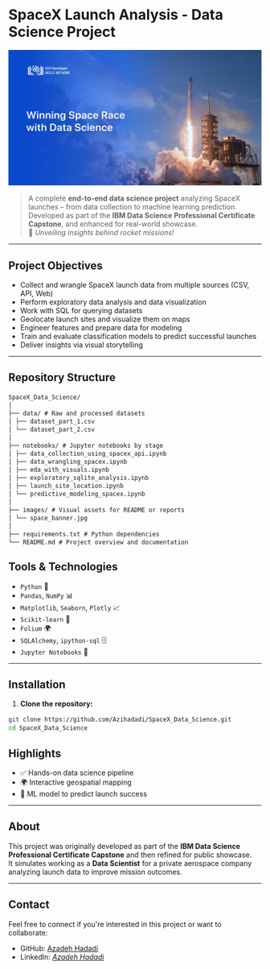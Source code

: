 # SpaceX Launch Analysis - Data Science Project

![Space Banner](./images/spacex_banner.jpg)

> A complete **end-to-end data science project** analyzing SpaceX launches – from data collection to machine learning prediction.  
> Developed as part of the **IBM Data Science Professional Certificate Capstone**, and enhanced for real-world showcase.  
> 🌌 _Unveiling insights behind rocket missions!_

---

## Project Objectives

- Collect and wrangle SpaceX launch data from multiple sources (CSV, API, Web)
- Perform exploratory data analysis and data visualization
- Work with SQL for querying datasets
- Geolocate launch sites and visualize them on maps
- Engineer features and prepare data for modeling
- Train and evaluate classification models to predict successful launches
- Deliver insights via visual storytelling

---

## Repository Structure
```
SpaceX_Data_Science/
│
├── data/ # Raw and processed datasets
│ ├── dataset_part_1.csv
│ └── dataset_part_2.csv
│
├── notebooks/ # Jupyter notebooks by stage
│ ├── data_collection_using_spacex_api.ipynb
│ ├── data_wrangling_spacex.ipynb
│ ├── eda_with_visuals.ipynb
│ ├── exploratory_sqlite_analysis.ipynb
│ ├── launch_site_location.ipynb
│ └── predictive_modeling_spacex.ipynb
│
├── images/ # Visual assets for README or reports
│ └── space_banner.jpg
│
├── requirements.txt # Python dependencies
└── README.md # Project overview and documentation
```

## Tools & Technologies

- `Python` 🐍
- `Pandas`, `NumPy` 📊
- `Matplotlib`, `Seaborn`, `Plotly` 📈
- `Scikit-learn` 🤖
- `Folium` 🌍
- `SQLAlchemy`, `ipython-sql` 🗄️
- `Jupyter Notebooks` 📓

---

## Installation

1. **Clone the repository:**

```bash
git clone https://github.com/Azihadadi/SpaceX_Data_Science.git
cd SpaceX_Data_Science
```

## Highlights

- ✅ Hands-on data science pipeline  
- 🌍 Interactive geospatial mapping  
- 🧠 ML model to predict launch success  

---

## About

This project was originally developed as part of the **IBM Data Science Professional Certificate Capstone** and then refined for public showcase.  
It simulates working as a **Data Scientist** for a private aerospace company analyzing launch data to improve mission outcomes.

---

## Contact

Feel free to connect if you're interested in this project or want to collaborate:

- GitHub: [Azadeh Hadadi](https://github.com/Azihadadi)
- LinkedIn: _[َAzadeh Hadadi](https://www.linkedin.com/in/azadeh-hadadi/)_  


